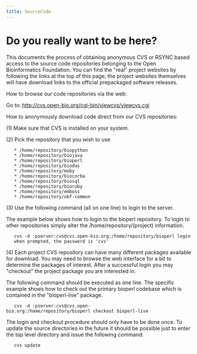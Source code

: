 ```yaml
---
title: SourceCode
---
```


Do you really want to be here?
==============================

This documents the process of obtaining anonymous CVS or RSYNC based
access to the source code repositories belonging to the Open
Bioinformatics Foundation. You can find the "real" project websites by
following the links at the top of this page, the project websites
themselves will have download links to the official prepackaged software
releases.

How to browse our code repositories via the web:

Go to: <http://cvs.open-bio.org/cgi-bin/viewcvs/viewcvs.cgi>

How to anonymously download code direct from our CVS repositories:

(1) Make sure that CVS is installed on your system.

(2) Pick the repository that you wish to use

`   * /home/repository/biopython`  
`   * /home/repository/biojava`  
`   * /home/repository/bioperl`  
`   * /home/repository/biodas`  
`   * /home/repository/moby`  
`   * /home/repository/biocorba`  
`   * /home/repository/biosql`  
`   * /home/repository/bioruby`  
`   * /home/repository/emboss`  
`   * /home/repository/obf-common `

(3) Use the following command (all on one line) to login to the server.

The example below shows how to login to the bioperl repository. To login
to other repositories simply alter the /home/repository/(project)
information.

`   cvs -d :pserver:cvs@cvs.open-bio.org:/home/repository/bioperl login`  
`   when prompted, the password is 'cvs'`

(4) Each project CVS repository can have many different packages
available for download. You may need to browse the web interface for a
bit to determine the packages of interest. After a successful login you
may "checkout" the project package you are interested in.

The following command should be executed as one line. The specific
example shows how to check out the primary bioperl codebase which is
contained in the "bioperl-live" package.

`   cvs -d :pserver:cvs@cvs.open-bio.org:/home/repository/bioperl checkout bioperl-live`

The login and checkout procedure should only have to be done once. To
update the source directories in the future it should be possible just
to enter the top level directory and issue the following command:

`   cvs update`
